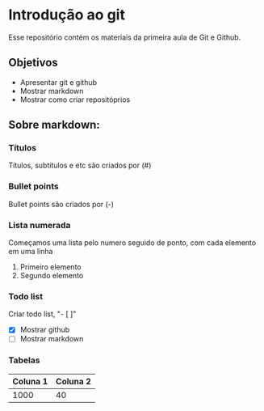 # Introdução ao git

Esse repositório contém os materiais da primeira aula de Git e Github.

## Objetivos

- Apresentar git e github
- Mostrar markdown
- Mostrar como criar repositóprios

## Sobre markdown:

### Títulos
Títulos, subtítulos e etc são criados por (#)

### Bullet points
Bullet points são criados por (-)

### Lista numerada
Começamos uma lista pelo numero seguido de ponto, com cada elemento em uma linha
1. Primeiro elemento
2. Segundo elemento

### Todo list
Criar todo list, "- [ ]"
- [X] Mostrar github
- [ ] Mostrar markdown

### Tabelas

| Coluna 1 | Coluna 2 |
| -------- | ------- |
| 1000 | 40 |
